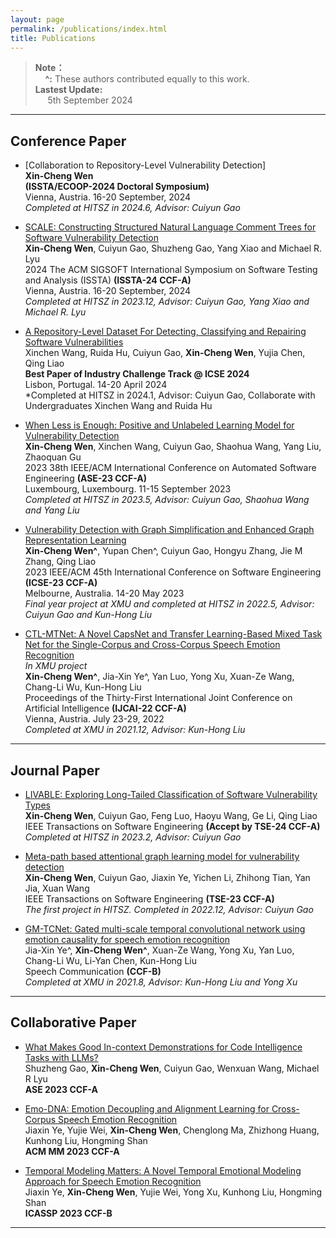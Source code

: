 ```yaml
---
layout: page
permalink: /publications/index.html
title: Publications
---
```



> **Note：** &nbsp;<br>
> &nbsp;&nbsp;&nbsp;&nbsp;**^:** These authors contributed equally to this work.&nbsp;<br>
> **Lastest Update:** &nbsp;<br>
> &nbsp;&nbsp;&nbsp;&nbsp; 5th September 2024&nbsp; <br>

---

## Conference Paper
- [Collaboration to Repository-Level Vulnerability Detection] <br>**Xin-Cheng Wen** <br> **(ISSTA/ECOOP-2024 Doctoral Symposium)** <br>Vienna, Austria. 16-20 September, 2024<br> *Completed at HITSZ in 2024.6, Advisor: Cuiyun Gao*<br>


- [SCALE: Constructing Structured Natural Language Comment Trees for Software Vulnerability Detection](https://arxiv.org/abs/2403.19096) <br>**Xin-Cheng Wen**, Cuiyun Gao, Shuzheng Gao, Yang Xiao and Michael R. Lyu<br>2024 The ACM SIGSOFT International Symposium on Software Testing and Analysis (ISSTA) **(ISSTA-24 CCF-A)** <br>Vienna, Austria. 16-20 September, 2024<br> *Completed at HITSZ in 2023.12, Advisor: Cuiyun Gao, Yang Xiao and Michael R. Lyu*<br>


- [A Repository-Level Dataset For Detecting, Classifying and Repairing Software Vulnerabilities](https://arxiv.org/abs/2401.13169) <br> Xinchen Wang, Ruida Hu, Cuiyun Gao, **Xin-Cheng Wen**, Yujia Chen, Qing Liao <br> **Best Paper of Industry Challenge Track @ ICSE 2024** <br> Lisbon, Portugal. 14-20 April 2024<br> *Completed at HITSZ in 2024.1, Advisor: Cuiyun Gao, Collaborate with Undergraduates Xinchen Wang and Ruida Hu<br>

- [When Less is Enough: Positive and Unlabeled Learning Model for Vulnerability Detection](https://ieeexplore.ieee.org/abstract/document/10298363) <br>**Xin-Cheng Wen**, Xinchen Wang, Cuiyun Gao, Shaohua Wang, Yang Liu, Zhaoquan Gu<br>2023 38th IEEE/ACM International Conference on Automated Software Engineering **(ASE-23 CCF-A)** <br>Luxembourg, Luxembourg. 11-15 September 2023<br> *Completed at HITSZ in 2023.5, Advisor: Cuiyun Gao, Shaohua Wang and Yang Liu*<br>

- [Vulnerability Detection with Graph Simplification and Enhanced Graph Representation Learning](https://ieeexplore.ieee.org/document/10172762) <br> **Xin-Cheng Wen^**, Yupan Chen^, Cuiyun Gao, Hongyu Zhang, Jie M Zhang, Qing Liao<br>2023 IEEE/ACM 45th International Conference on Software Engineering **(ICSE-23 CCF-A)** <br>Melbourne, Australia. 14-20 May 2023<br> *Final year project at XMU and completed at HITSZ in 2022.5, Advisor: Cuiyun Gao and Kun-Hong Liu*<br>

- [CTL-MTNet: A Novel CapsNet and Transfer Learning-Based Mixed Task Net for the Single-Corpus and Cross-Corpus Speech Emotion Recognition](https://www.ijcai.org/proceedings/2022/0320.pdf)<br>*In XMU project*<br>**Xin-Cheng Wen^**, Jia-Xin Ye^, Yan Luo, Yong Xu, Xuan-Ze Wang, Chang-Li Wu, Kun-Hong Liu<br>Proceedings of the Thirty-First International Joint Conference on Artificial Intelligence **(IJCAI-22 CCF-A)** <br> Vienna, Austria. July 23-29, 2022<br> *Completed at XMU in 2021.12, Advisor: Kun-Hong Liu*<br>


---

## Journal Paper
- [LIVABLE: Exploring Long-Tailed Classification of Software Vulnerability Types](https://arxiv.org/abs/2306.06935)<br>**Xin-Cheng Wen**, Cuiyun Gao, Feng Luo, Haoyu Wang, Ge Li, Qing Liao<br>IEEE Transactions on Software Engineering  **(Accept by TSE-24 CCF-A)** <br> *Completed at HITSZ in 2023.2, Advisor: Cuiyun Gao*<br>

- [Meta-path based attentional graph learning model for vulnerability detection](https://www.computer.org/csdl/journal/ts/5555/01/10376026/1TfBt3jKLtu)<br>**Xin-Cheng Wen**,  Cuiyun Gao, Jiaxin Ye, Yichen Li, Zhihong Tian, Yan Jia, Xuan Wang<br>IEEE Transactions on Software Engineering **(TSE-23 CCF-A)** <br> *The first project in HITSZ. Completed in 2022.12, Advisor: Cuiyun Gao*<br>

- [GM-TCNet: Gated multi-scale temporal convolutional network using emotion causality for speech emotion recognition](https://www.sciencedirect.com/science/article/abs/pii/S0167639322000954)<br> Jia-Xin Ye^, **Xin-Cheng Wen^**, Xuan-Ze Wang, Yong Xu, Yan Luo, Chang-Li Wu, Li-Yan Chen, Kun-Hong Liu <br> Speech Communication **(CCF-B)** <br> *Completed at XMU in 2021.8, Advisor: Kun-Hong Liu and Yong Xu*<br>
  
---



## Collaborative Paper

- [What Makes Good In-context Demonstrations for Code Intelligence Tasks with LLMs?](https://ieeexplore.ieee.org/abstract/document/10298329) <br>Shuzheng Gao, **Xin-Cheng Wen**, Cuiyun Gao, Wenxuan Wang, Michael R Lyu<br> **ASE 2023 CCF-A** <br>

- [Emo-DNA: Emotion Decoupling and Alignment Learning for Cross-Corpus Speech Emotion Recognition](https://dl.acm.org/doi/abs/10.1145/3581783.3611704) <br> Jiaxin Ye, Yujie Wei, **Xin-Cheng Wen**, Chenglong Ma, Zhizhong Huang, Kunhong Liu, Hongming Shan<br> **ACM MM 2023 CCF-A**<br>

- [Temporal Modeling Matters: A Novel Temporal Emotional Modeling Approach for Speech Emotion Recognition](https://ieeexplore.ieee.org/abstract/document/10096370) <br> Jiaxin Ye, **Xin-Cheng Wen**, Yujie Wei, Yong Xu, Kunhong Liu, Hongming Shan<br> **ICASSP 2023 CCF-B**<br>

---



  <br>
